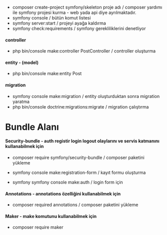 
- composer create-project symfony/skeleton proje adı / composer yardımı ile symfony projesi kurma - web yada api diye ayrılmaktadır.
- symfony console / bütün komut listesi
- symfony server:start / projeyi ayağa kaldırma
- symfony check:requirements / symfony gerekliliklerini denetliyor

#### controller
- php bin/console make:controller PostController / controller oluşturma

#### entity - (model) 

-  php bin/console make:entity Post 

#### migration

- symfony console make:migration / entity oluşturduktan sonra migration yaratma
- php bin/console doctrine:migrations:migrate / migration çalıştırma





# Bundle Alanı


#### Security-bundle - auth registir login logout olaylarını ve servis katmanını kullanabilmek için

- composer require symfony/security-bundle / composer paketini yükleme

- symfony console make:registration-form  / kayıt formu oluşturma

- symfony symfony console make:auth / login form için 


#### Annotations - annotations özelliğini kullanabilmek için
- composer required annotations / composer paketini yükleme



#### Maker - make komutunu kullanabilmek için
- composer require maker

